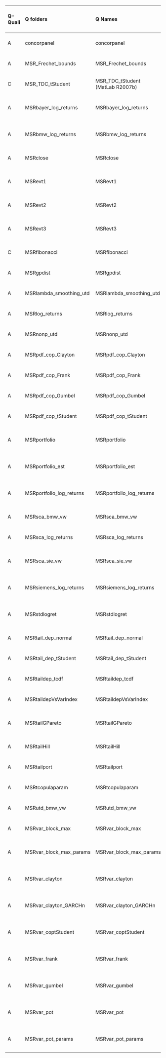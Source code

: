 |Q-Quali |Q folders                |Q Names                          |Descriptions stats           |Keywords stats           |Found SW  |Meta Info data fields      |Q Code    |Bad file names                       |
|:-------|:------------------------|:--------------------------------|:----------------------------|:------------------------|:---------|:--------------------------|:---------|:------------------------------------|
|A       |concorpanel              |concorpanel                      |20 word(s), 111 Character(s) |5: 5 (standard), 0 (new) |r         |q, p, a, d, k, df          |ok        |                                     |
|A       |MSR_Frechet_bounds       |MSR_Frechet_bounds               |18 word(s), 61 Character(s)  |5: 5 (standard), 0 (new) |matlab, r |q, p, a, d, k, s           |ok        |                                     |
|C       |MSR_TDC_tStudent         |MSR_TDC_tStudent (MatLab R2007b) |21 word(s), 105 Character(s) |6: 6 (standard), 0 (new) |matlab, r |q, p, a, d, k, sa          |NOT FOUND |                                     |
|A       |MSRbayer_log_returns     |MSRbayer_log_returns             |10 word(s), 57 Character(s)  |5: 5 (standard), 0 (new) |matlab    |q, p, a, d, k, df, s, sa   |ok        |                                     |
|A       |MSRbmw_log_returns       |MSRbmw_log_returns               |10 word(s), 55 Character(s)  |7: 7 (standard), 0 (new) |matlab, r |q, p, a, d, k, df, sa      |ok        |                                     |
|A       |MSRclose                 |MSRclose                         |14 word(s), 68 Character(s)  |6: 6 (standard), 0 (new) |matlab, r |q, p, a, d, k, df          |ok        |                                     |
|A       |MSRevt1                  |MSRevt1                          |10 word(s), 67 Character(s)  |5: 5 (standard), 0 (new) |matlab, r |q, p, a, d, k, s, sa       |ok        |                                     |
|A       |MSRevt2                  |MSRevt2                          |22 word(s), 131 Character(s) |5: 5 (standard), 0 (new) |matlab, r |q, p, a, d, k, sa          |ok        |                                     |
|A       |MSRevt3                  |MSRevt3                          |16 word(s), 99 Character(s)  |5: 5 (standard), 0 (new) |matlab, r |q, p, a, d, k, o, sa       |ok        |                                     |
|C       |MSRfibonacci             |MSRfibonacci                     |12 word(s), 76 Character(s)  |6: 6 (standard), 0 (new) |matlab, r |q, p, a, d, k              |ok        |bad Q file names!:  MSRfibonacci.png |
|A       |MSRgpdist                |MSRgpdist                        |13 word(s), 91 Character(s)  |5: 5 (standard), 0 (new) |matlab, r |q, p, a, d, k, s           |ok        |                                     |
|A       |MSRlambda_smoothing_utd  |MSRlambda_smoothing_utd          |22 word(s), 114 Character(s) |5: 5 (standard), 0 (new) |matlab    |q, p, a, d, k, s           |ok        |                                     |
|A       |MSRlog_returns           |MSRlog_returns                   |11 word(s), 54 Character(s)  |6: 6 (standard), 0 (new) |matlab, r |q, p, a, d, k, df          |ok        |                                     |
|A       |MSRnonp_utd              |MSRnonp_utd                      |14 word(s), 98 Character(s)  |5: 5 (standard), 0 (new) |matlab    |q, p, a, d, k, s           |ok        |                                     |
|A       |MSRpdf_cop_Clayton       |MSRpdf_cop_Clayton               |11 word(s), 58 Character(s)  |5: 5 (standard), 0 (new) |matlab, r |q, p, a, d, k              |ok        |                                     |
|A       |MSRpdf_cop_Frank         |MSRpdf_cop_Frank                 |11 word(s), 56 Character(s)  |5: 5 (standard), 0 (new) |matlab, r |q, p, a, d, k, sa          |ok        |                                     |
|A       |MSRpdf_cop_Gumbel        |MSRpdf_cop_Gumbel                |12 word(s), 58 Character(s)  |5: 5 (standard), 0 (new) |matlab, r |q, p, a, d, k, sa          |ok        |                                     |
|A       |MSRpdf_cop_tStudent      |MSRpdf_cop_tStudent              |11 word(s), 52 Character(s)  |6: 6 (standard), 0 (new) |matlab, r |q, p, a, d, k, sa          |ok        |                                     |
|A       |MSRportfolio             |MSRportfolio                     |14 word(s), 51 Character(s)  |5: 5 (standard), 0 (new) |matlab, r |q, p, a, d, k, df, sa      |ok        |                                     |
|A       |MSRportfolio_est         |MSRportfolio_est                 |34 word(s), 197 Character(s) |5: 5 (standard), 0 (new) |matlab, r |q, p, a, d, k, df, s, sa   |ok        |                                     |
|A       |MSRportfolio_log_returns |MSRportfolio_log_returns         |16 word(s), 91 Character(s)  |6: 6 (standard), 0 (new) |matlab    |q, p, a, d, k, df, s, sa   |ok        |                                     |
|A       |MSRsca_bmw_vw            |MSRsca_bmw_vw                    |16 word(s), 93 Character(s)  |5: 5 (standard), 0 (new) |matlab, r |q, p, a, d, k, df          |ok        |                                     |
|A       |MSRsca_log_returns       |MSRsca_log_returns               |17 word(s), 86 Character(s)  |7: 7 (standard), 0 (new) |matlab, r |q, p, a, d, k, df          |ok        |                                     |
|A       |MSRsca_sie_vw            |MSRsca_sie_vw                    |12 word(s), 74 Character(s)  |5: 5 (standard), 0 (new) |matlab, r |q, p, a, d, k, df, s, sa   |ok        |                                     |
|A       |MSRsiemens_log_returns   |MSRsiemens_log_returns           |10 word(s), 59 Character(s)  |6: 6 (standard), 0 (new) |matlab, r |q, p, a, d, k, df, sa      |ok        |                                     |
|A       |MSRstdlogret             |MSRstdlogret                     |15 word(s), 82 Character(s)  |6: 6 (standard), 0 (new) |matlab, r |q, p, a, d, k, df, sa      |ok        |                                     |
|A       |MSRtail_dep_normal       |MSRtail_dep_normal               |18 word(s), 95 Character(s)  |5: 5 (standard), 0 (new) |matlab, r |q, p, a, d, k, sa          |ok        |                                     |
|A       |MSRtail_dep_tStudent     |MSRtail_dep_tStudent             |19 word(s), 97 Character(s)  |5: 5 (standard), 0 (new) |matlab, r |q, p, a, d, k, sa          |ok        |                                     |
|A       |MSRtaildep_tcdf          |MSRtaildep_tcdf                  |18 word(s), 112 Character(s) |5: 5 (standard), 0 (new) |matlab    |q, p, a, d, k, sa          |ok        |                                     |
|A       |MSRtaildepVsVarIndex     |MSRtaildepVsVarIndex             |14 word(s), 103 Character(s) |6: 6 (standard), 0 (new) |matlab    |q, p, a, d, k, sa          |ok        |                                     |
|A       |MSRtailGPareto           |MSRtailGPareto                   |28 word(s), 161 Character(s) |9: 9 (standard), 0 (new) |matlab, r |q, p, a, d, k, df, s       |ok        |                                     |
|A       |MSRtailHill              |MSRtailHill                      |20 word(s), 123 Character(s) |6: 6 (standard), 0 (new) |matlab, r |q, p, a, d, k, sa          |ok        |                                     |
|A       |MSRtailport              |MSRtailport                      |18 word(s), 112 Character(s) |6: 6 (standard), 0 (new) |r         |q, p, a, d, k, df          |ok        |                                     |
|A       |MSRtcopulaparam          |MSRtcopulaparam                  |14 word(s), 75 Character(s)  |6: 6 (standard), 0 (new) |matlab    |q, p, a, d, k, sa          |ok        |                                     |
|A       |MSRutd_bmw_vw            |MSRutd_bmw_vw                    |12 word(s), 70 Character(s)  |6: 6 (standard), 0 (new) |matlab, r |q, p, a, d, k, df          |ok        |                                     |
|A       |MSRvar_block_max         |MSRvar_block_max                 |19 word(s), 97 Character(s)  |7: 7 (standard), 0 (new) |matlab    |q, p, a, d, k, sa          |ok        |                                     |
|A       |MSRvar_block_max_params  |MSRvar_block_max_params          |22 word(s), 126 Character(s) |5: 5 (standard), 0 (new) |matlab, r |q, p, a, d, k, df, sa      |ok        |                                     |
|A       |MSRvar_clayton           |MSRvar_clayton                   |16 word(s), 81 Character(s)  |5: 5 (standard), 0 (new) |matlab    |q, p, a, d, k, i, o, sa, u |ok        |                                     |
|A       |MSRvar_clayton_GARCHn    |MSRvar_clayton_GARCHn            |18 word(s), 100 Character(s) |7: 7 (standard), 0 (new) |matlab    |q, p, a, d, k, df, sa, u   |ok        |                                     |
|A       |MSRvar_coptStudent       |MSRvar_coptStudent               |14 word(s), 72 Character(s)  |7: 7 (standard), 0 (new) |matlab    |q, p, a, d, k, sa, u       |ok        |                                     |
|A       |MSRvar_frank             |MSRvar_frank                     |16 word(s), 86 Character(s)  |5: 5 (standard), 0 (new) |matlab    |q, p, a, d, k, sa, u       |ok        |                                     |
|A       |MSRvar_gumbel            |MSRvar_gumbel                    |15 word(s), 83 Character(s)  |5: 5 (standard), 0 (new) |matlab    |q, p, a, d, k, i, o, sa, u |ok        |                                     |
|A       |MSRvar_pot               |MSRvar_pot                       |19 word(s), 110 Character(s) |7: 7 (standard), 0 (new) |matlab    |q, p, a, d, k, i, o, sa, u |ok        |                                     |
|A       |MSRvar_pot_params        |MSRvar_pot_params                |16 word(s), 94 Character(s)  |7: 7 (standard), 0 (new) |matlab, r |q, p, a, d, k, df, sa, u   |ok        |                                     |
